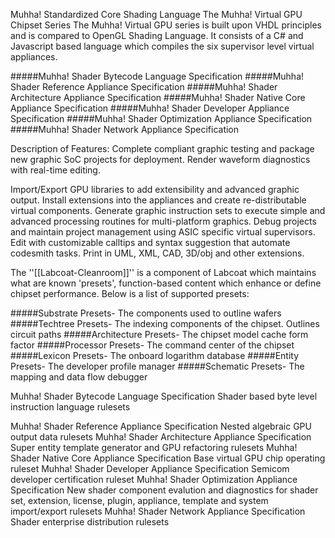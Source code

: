 Muhha! Standardized Core Shading Language
The Muhha! Virtual GPU Chipset Series
The Muhha! Virtual GPU series is built upon VHDL principles and is compared to OpenGL Shading Language. It consists of a C# and Javascript based language which compiles the six supervisor level virtual appliances. 

#####Muhha! Shader Bytecode Language Specification
#####Muhha! Shader Reference Appliance Specification
#####Muhha! Shader Architecture Appliance Specification
#####Muhha! Shader Native Core Appliance Specification
#####Muhha! Shader Developer Appliance Specification
#####Muhha! Shader Optimization Appliance Specification
#####Muhha! Shader Network Appliance Specification

Description of Features:
Complete compliant graphic testing and package new graphic SoC projects for deployment. Render waveform diagnostics with real-time editing.

Import/Export GPU libraries to add extensibility and advanced graphic output.
Install extensions into the appliances and create re-distributable virtual components.
Generate graphic instruction sets to execute simple and advanced processing routines for multi-platform graphics.
Debug projects and maintain project management using ASIC specific virtual  supervisors. 
Edit with customizable calltips and syntax suggestion that automate codesmith tasks.
Print in UML, XML, CAD, 3D/obj and other extensions.

The ''[[Labcoat-Cleanroom]]'' is a component of Labcoat which maintains what are known 'presets', function-based content which enhance or define chipset performance. Below is a list of supported presets:

#####Substrate Presets- The components used to outline wafers
#####Techtree Presets- The indexing components of the chipset. Outlines circuit paths
#####Architecture Presets- The chipset model cache form factor
#####Processor Presets- The command center of the chipset
#####Lexicon Presets- The onboard logarithm database
#####Entity Presets- The developer profile manager
#####Schematic Presets- The mapping and data flow debugger

Muhha! Shader Bytecode Language Specification
Shader based byte level instruction language rulesets

Muhha! Shader Reference Appliance Specification
Nested algebraic GPU output data rulesets
Muhha! Shader Architecture Appliance Specification
Super entity template generator and GPU refactoring rulesets
Muhha! Shader Native Core Appliance Specification
Base virtual GPU chip operating ruleset
Muhha! Shader Developer Appliance Specification
Semicom developer certification ruleset
Muhha! Shader Optimization Appliance Specification
New shader component evalution and diagnostics for shader set, extension, license, plugin, appliance, template and  system import/export rulesets
Muhha! Shader Network Appliance Specification
Shader enterprise distribution rulesets
